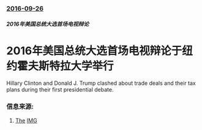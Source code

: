 ### [2016-09-26](/news/2016/09/26/index.md)

##### 2016年美国总统大选首场电视辩论
# 2016年美国总统大选首场电视辩论于纽约霍夫斯特拉大学举行 

Hillary Clinton and Donald J. Trump clashed about trade deals and their tax plans during their first presidential debate.


### 信息来源:

1. [The](http://www.nytimes.com/2016/09/26/us/politics/presidential-debate.html) [IMG](https://static01.nyt.com/images/2016/09/27/us/27highlights-8/27highlights-8-facebookJumbo.jpg)
